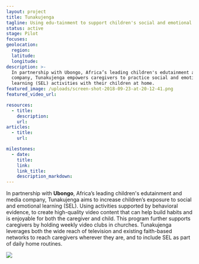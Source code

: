 ```yaml
---
layout: project
title: Tunakujenga
tagline: Using edu-tainment to support children's social and emotional learning at home
status: active
stage: Pilot
focuses: 
geolocation:
  region:
  latitude:
  longitude:
description: >-
  In partnership with Ubongo, Africa’s leading children's edutainment and media
  company, Tunakujenga empowers caregivers to practice social and emotional
  learning (SEL) activities with their children at home.
featured_image: /uploads/screen-shot-2018-09-23-at-20-12-41.png
featured_video_url:

resources:
  - title:
    description:
    url:
articles:
  - title:
    url:

milestones:
  - date:
    title:
    link:
    link_title:
    description_markdown:
---
```


In partnership with **Ubongo**, Africa’s leading children's edutainment and media company, Tunakujenga aims to increase children’s exposure to social and emotional learning (SEL). Using activities supported by behavioral evidence, to create high-quality video content that can help build habits and is enjoyable for both the caregiver and child. This program further supports caregivers by holding weekly video clubs in churches. Tunakujenga leverages both the wide reach of television and existing faith-based networks to reach caregivers wherever they are, and to include SEL as part of daily home routines.

![](/uploads/momsclub-4.png)